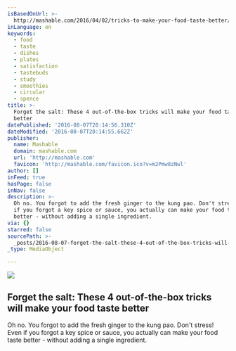```yaml
---
isBasedOnUrl: >-
  http://mashable.com/2016/04/02/tricks-to-make-your-food-taste-better/#VjpZmG0f9iqK
inLanguage: en
keywords:
  - food
  - taste
  - dishes
  - plates
  - satisfaction
  - tastebuds
  - study
  - smoothies
  - circular
  - spence
title: >-
  Forget the salt: These 4 out-of-the-box tricks will make your food taste
  better
datePublished: '2016-08-07T20:14:56.310Z'
dateModified: '2016-08-07T20:14:55.662Z'
publisher:
  name: Mashable
  domain: mashable.com
  url: 'http://mashable.com'
  favicon: 'http://mashable.com/favicon.ico?v=m2Pmw8zNwl'
author: []
inFeed: true
hasPage: false
inNav: false
description: >-
  Oh no. You forgot to add the fresh ginger to the kung pao. Don't stress! Even
  if you forgot a key spice or sauce, you actually can make your food taste
  better - without adding a single ingredient.
via: {}
starred: false
sourcePath: >-
  _posts/2016-08-07-forget-the-salt-these-4-out-of-the-box-tricks-will-make-you.md
_type: MediaObject

---
```

<article style=""><img src="https://s3-us-west-2.amazonaws.com/the-grid-img/p/c8d4187abae1f1fa0ce91fca29aa06901098f5f2.jpg" /><h1>Forget the salt: These 4 out-of-the-box tricks will make your food taste better</h1><p>Oh no. You forgot to add the fresh ginger to the kung pao. Don't stress! Even if you forgot a key spice or sauce, you actually can make your food taste better - without adding a single ingredient.</p></article>